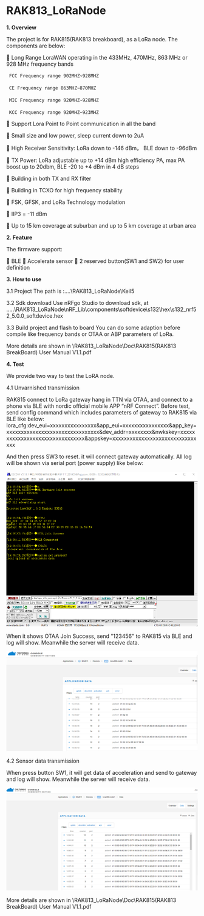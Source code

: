 # RAK813_LoRaNode

**1. Overview**

  The project is for RAK815(RAK813 breakboard), as a LoRa node. The components are below:
 
   Long Range LoraWAN operating in the 433MHz, 470MHz, 863 MHz or 928 MHz frequency bands
  
     FCC Frequency range 902MHZ~928MHZ
     
     CE Frequency range 863MHZ~870MHZ
     
     MIC Frequency range 920MHZ~928MHZ
     
     KCC Frequency range 920MHZ~923MHZ
     
   Support Lora Point to Point communication in all the band
  
   Small size and low power, sleep current down to 2uA
  
   High Receiver Sensitivity: LoRa down to -146 dBm， BLE down to -96dBm
  
   TX Power: LoRa adjustable up to +14 dBm high efficiency PA, max PA boost up to 20dbm, BLE -20 to +4 dBm in 4 dB steps
  
   Building in both TX and RX filter
  
   Building in TCXO for high frequency stability
  
   FSK, GFSK, and LoRa Technology modulation
  
   IIP3 = -11 dBm
  
   Up to 15 km coverage at suburban and up to 5 km coverage at urban area
  
  

**2. Feature**
  
  The firmware support:
  
   BLE
   Accelerate sensor 
   2 reserved button(SW1 and SW2) for user definition
  
**3. How to use**

  3.1 Project
  The path is :....\RAK813_LoRaNode\Keil5
  
  3.2 Sdk download
  Use nRFgo Studio to download sdk, at .....\RAK813_LoRaNode\nRF_Lib\components\softdevice\s132\hex\s132_nrf52_5.0.0_softdevice.hex
  
  3.3 Build project and flash to board
  You can do some adaption before compile like frequency bands or OTAA or ABP parameters of LoRa.
  
  More details are shown in \RAK813_LoRaNode\Doc\RAK815(RAK813 BreakBoard) User Manual V1.1.pdf
  
**4. Test**
  
  We provide two way to test the LoRA node. 
  
  4.1 Unvarnished transmission 
  
  RAK815 connect to LoRa gateway hang in TTN via OTAA, and connect to a phone via BLE with nordic official mobile APP “nRF Connect”. Before test, send config command which includes parameters of gateway to RAK815 via BLE like below:
  lora_cfg:dev_eui=xxxxxxxxxxxxxxxx&app_eui=xxxxxxxxxxxxxxxx&app_key=xxxxxxxxxxxxxxxxxxxxxxxxxxxxxxxx&dev_addr=xxxxxxxx&nwkskey=xxxxxxxxxxxxxxxxxxxxxxxxxxxxxxxx&appskey=xxxxxxxxxxxxxxxxxxxxxxxxxxxxxxxx
  
  And then press SW3 to reset. it will connect gateway automatically. All log will be shown via serial port (power supply) like below:
  
  ![image](https://github.com/RAKWireless/RAK813_LoRaNode/blob/master/Doc/img/com_log.png)
  
  When it shows OTAA Join Success, send "123456" to RAK815 via BLE and log will show. Meanwhile the server will receive data.
  
  ![image](https://github.com/RAKWireless/RAK813_LoRaNode/blob/master/Doc/img/ble_transparent%20transmission.png)
  
  4.2 Sensor data transmission
  
  When press button SW1, it will get data of acceleration and send to gateway and log will show. Meanwhile the server will receive data.
  
  ![image](https://github.com/RAKWireless/RAK813_LoRaNode/blob/master/Doc/img/button_upload_accelerate.png)
  
  More details are shown in \RAK813_LoRaNode\Doc\RAK815(RAK813 BreakBoard) User Manual V1.1.pdf
